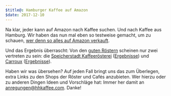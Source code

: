 ```yaml
---
$title@: Hamburger Kaffee auf Amazon
$date: 2017-12-10 
---
```


Na klar, jeder kann auf Amazon nach Kaffee suchen. Und nach Kaffee aus Hamburg. Wir haben das nun mal eben so testweise gemacht, um zu schauen, [wer denn so alles auf Amazon verkauft](https://www.amazon.de/gp/search?ie=UTF8&tag=hhk-21&linkCode=ur2&linkId=d4718e33e6e5e2185588202b1156487d&camp=1638&creative=6742&index=grocery&keywords=kaffee%20hamburg).

Und das Ergebnis überrascht: Von den [guten Röstern]([url('/content/pages/roasters.md')]) scheinen nur zwei vertreten zu sein: die [Speicherstadt Kaffeerösterei]([url('/content/roasters/speicherstadt-kaffeeroesterei.md')]) ([Ergebnisse](https://www.amazon.de/Speicherstadt-Kaffee/b/ref=bl_dp_s_web_3668326031?ie=UTF8&node=3668326031&tag=hhk-21)) und [Carroux]([url('/content/roasters/carroux.md')]) ([Ergebnisse](https://www.amazon.de/Carroux/b/ref=bl_dp_s_web_3615114031?ie=UTF8&node=3615114031&tag=hhk-21)).

Haben wir was übersehen? Auf jeden Fall bringt uns das zum Überlegen, extra Links zu den Shops der Röster und Cafés anzubieten. Wer hierzu oder zu anderen Dingen Ideen und Vorschläge hat: Immer her damit an [anregungen@hhkaffee.com](mailto:anregungen@hhkaffee.com). Danke!